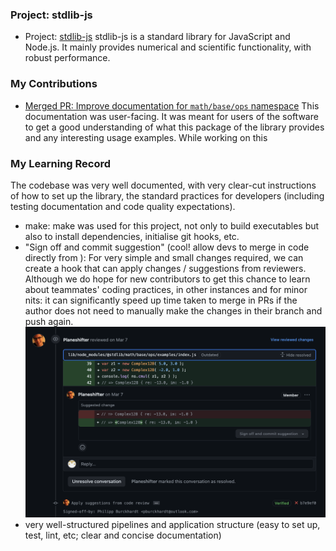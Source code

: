 ### Project: stdlib-js
- Project: [stdlib-js](https://github.com/stdlib-js)
stdlib-js is a standard library for JavaScript and Node.js. It mainly provides numerical and scientific functionality, with robust performance. 

### My Contributions
- [Merged PR: Improve documentation for `math/base/ops` namespace](https://github.com/stdlib-js/stdlib/pull/1722)
This documentation was user-facing. It was meant for users of the software to get a good understanding of what this package of the library provides and any interesting usage examples. While working on this 

### My Learning Record
The codebase was very well documented, with very clear-cut instructions of how to set up the library, the standard practices for developers (including testing documentation and code quality expectations). 

- make: make was used for this project, not only to build executables but also to install dependencies, initialise git hooks, etc.
- "Sign off and commit suggestion" (cool! allow devs to merge in code directly from ): 
    For very simple and small changes required, we can create a hook that can apply changes / suggestions from reviewers.
    Although we do hope for new contributors to get this chance to learn about teammates' coding practices, in other instances and for minor nits: it can significantly speed up time taken to merge in PRs if the author does not need to manually make the changes in their branch and push again.
    ![Example of sign off and commit suggestion](./images/sign-off-example.png)
- very well-structured pipelines and application structure (easy to set up, test, lint, etc; clear and concise documentation)